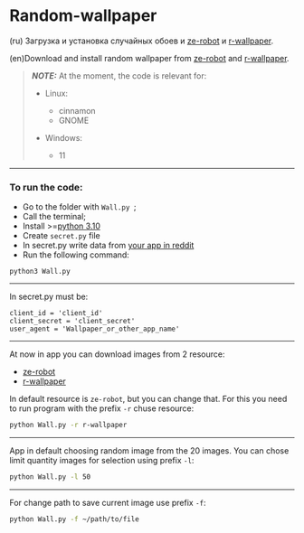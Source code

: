 # Random-wallpaper
(ru) Загрузка и установка случайных обоев и [ze-robot](https://www.reddit.com/user/ze-robot/?sort=new) и [r-wallpaper](https://www.reddit.com/r/wallpaper/new/).

(en)Download and install random wallpaper from [ze-robot](https://www.reddit.com/user/ze-robot/?sort=new) and [r-wallpaper](https://www.reddit.com/r/wallpaper/new/). 

> **_NOTE:_** At the moment, the code is relevant for:
>  - Linux:
>    - cinnamon
>    - GNOME
>  
> 
>  - Windows:
>    - 11
___

### To run the code:
- Go to the folder with `Wall.py `;
- Call the terminal;
- Install >=[python 3.10](https://www.python.org/downloads/)
- Create `secret.py` file 
- In secret.py write data from [your app in reddit](https://www.reddit.com/prefs/apps)
- Run the following command:
```shell
python3 Wall.py 
```
___
In secret.py must be:
```shell
client_id = 'client_id'
client_secret = 'client_secret'
user_agent = 'Wallpaper_or_other_app_name' 
```

___
At now in app you can download images from 2 resource:
 - [ze-robot](https://www.reddit.com/user/ze-robot/)
 - [r-wallpaper](https://www.reddit.com/r/wallpaper/)

In default resource is `ze-robot`, but you can change that. For this you need to run program with the prefix `-r` chuse resource:

```bash
python Wall.py -r r-wallpaper
```
___

App in  default choosing  random image from the 20 images. You can chose limit quantity images for selection using prefix `-l`:
```bash
python Wall.py -l 50
```
___

For change path to save current image use prefix `-f`:
```bash
python Wall.py -f ~/path/to/file
```




